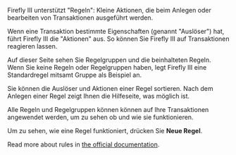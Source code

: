 Firefly III unterstützt "Regeln": Kleine Aktionen, die beim Anlegen oder bearbeiten von Transaktionen ausgeführt werden.

Wenn eine Transaktion bestimmte Eigenschaften (genannt "Auslöser") hat, führt Firefly III die "Aktionen" aus. So können Sie Firefly III auf Transaktionen reagieren lassen.

Auf dieser Seite sehen Sie Regelgruppen und die beinhalteten Regeln. Wenn Sie keine Regeln oder Regelgruppen haben, legt Firefly III eine Standardregel mitsamt Gruppe als Beispiel an.

Sie können die Auslöser und Aktionen einer Regel sortieren. Nach dem Anlegen einer Regel zeigt Ihnen die Hilfeseite, was möglich ist.

Alle Regeln und Regelgruppen können können auf Ihre Transaktionen angewendet werden, um zu sehen ob und wie sie funktionieren.

Um zu sehen, wie eine Regel funktioniert, drücken Sie **Neue Regel**.

Read more about rules in [the official documentation](https://docs.firefly-iii.org/advanced-concepts/rules).